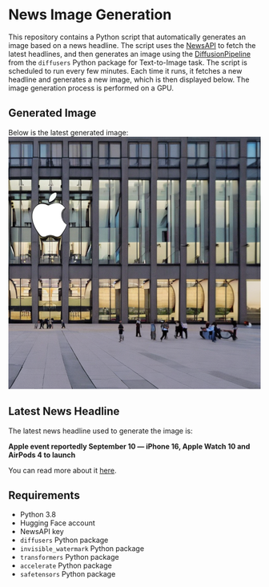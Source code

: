 # News Image Generation
This repository contains a Python script that automatically generates an image based on a news headline. The script uses the [NewsAPI](https://newsapi.org/) to fetch the latest headlines, and then generates an image using the [DiffusionPipeline](https://github.com/huggingface/diffusers) from the `diffusers` Python package for Text-to-Image task.
The script is scheduled to run every few minutes. Each time it runs, it fetches a new headline and generates a new image, which is then displayed below. The image generation process is performed on a GPU.

## Generated Image
Below is the latest generated image:
![Generated Image](image.png)

## Latest News Headline
The latest news headline used to generate the image is:

**Apple event reportedly September 10 — iPhone 16, Apple Watch 10 and AirPods 4 to launch**

You can read more about it [here](https://news.google.com/rss/articles/CBMinAFBVV95cUxNM3hENThUV1BmVW9hLUluOHFOV25SMTkwZmpHZlpLN1NyMDZtWnR6clpfaXVBbk9vWjNRU0lEemg4RUl1WXR3bnJkSFc4MldVSGp0NmZVRXM5QWUxczE0QVdyOGk2YVp0SG1FSGVRREkwZk5CSHp6VHRmdTZWdmdndVF6WUpwOUZPRGVhRWlocVZHNVdmeDRHSkRMaFg?oc=5).

## Requirements
- Python 3.8
- Hugging Face account
- NewsAPI key
- `diffusers` Python package
- `invisible_watermark` Python package
- `transformers` Python package
- `accelerate` Python package
- `safetensors` Python package

